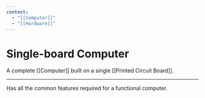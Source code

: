 ```yaml
---
context:
  - "[[Computer]]"
  - "[[Hardware]]"
---
```


# Single-board Computer

A complete [[Computer]] built on a single [[Printed Circuit Board]].

---

Has all the common features required for a functional computer.
